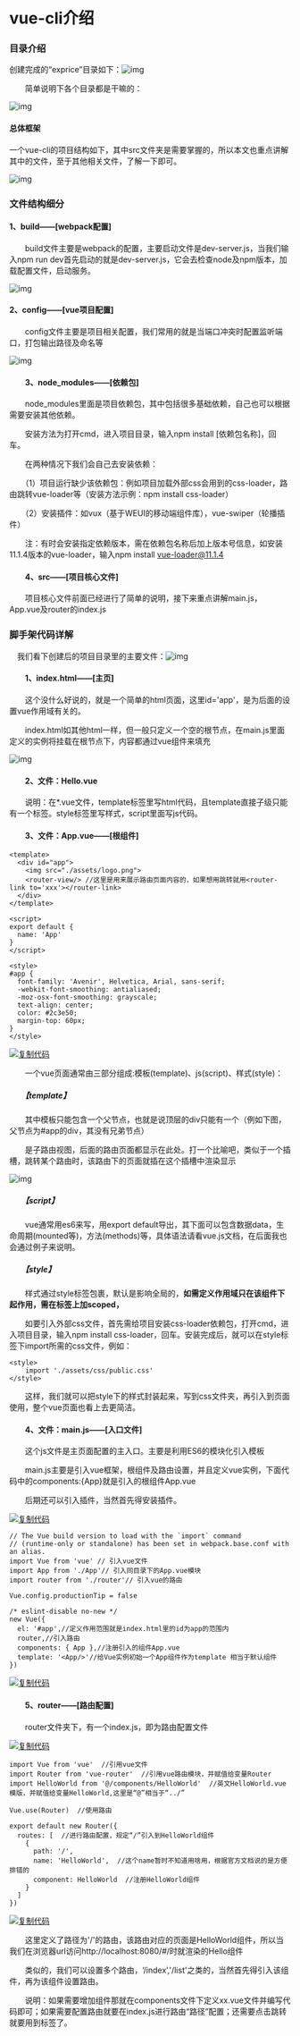 <h1>vue-cli介绍</h1>



### 目录介绍

   创建完成的“exprice”目录如下：![img](https://images2018.cnblogs.com/blog/1158910/201804/1158910-20180402144308583-1187979370.png)

　　简单说明下各个目录都是干嘛的：

![img](https://images2018.cnblogs.com/blog/1158910/201804/1158910-20180402144503205-1826635828.png)

#### 总体框架



一个vue-cli的项目结构如下，其中src文件夹是需要掌握的，所以本文也重点讲解其中的文件，至于其他相关文件，了解一下即可。

![img](https://images2018.cnblogs.com/blog/1158910/201804/1158910-20180402175800742-1696202686.png)

### 文件结构细分

#### 1、build——[webpack配置]

　　build文件主要是webpack的配置，主要启动文件是dev-server.js，当我们输入npm run dev首先启动的就是dev-server.js，它会去检查node及npm版本，加载配置文件，启动服务。

![img](https://images2018.cnblogs.com/blog/1158910/201804/1158910-20180402175936133-215127202.png)

#### 2、config——[vue项目配置]

　　config文件主要是项目相关配置，我们常用的就是当端口冲突时配置监听端口，打包输出路径及命名等

 ![img](https://images2018.cnblogs.com/blog/1158910/201804/1158910-20180402180007091-457573921.png)

#### 　　3、node_modules——[依赖包]

　　node_modules里面是项目依赖包，其中包括很多基础依赖，自己也可以根据需要安装其他依赖。

　　安装方法为打开cmd，进入项目目录，输入npm install [依赖包名称]，回车。

　　在两种情况下我们会自己去安装依赖：

　　（1）项目运行缺少该依赖包：例如项目加载外部css会用到的css-loader，路由跳转vue-loader等（安装方法示例：npm install css-loader）

　　（2）安装插件：如vux（基于WEUI的移动端组件库），vue-swiper（轮播插件）

　　注：有时会安装指定依赖版本，需在依赖包名称后加上版本号信息，如安装11.1.4版本的vue-loader，输入npm install vue-loader@11.1.4

#### 　　4、src——[项目核心文件]

　　项目核心文件前面已经进行了简单的说明，接下来重点讲解main.js，App.vue及router的index.js

###  脚手架代码详解

 　我们看下创建后的项目目录里的主要文件：![img](https://images2018.cnblogs.com/blog/1158910/201804/1158910-20180402154419059-1173519061.png)

#### 　　**1、index.html——[主页]**

　　这个没什么好说的，就是一个简单的html页面，这里id='app'，是为后面的设置vue作用域有关的。

　　index.html如其他html一样，但一般只定义一个空的根节点，在main.js里面定义的实例将挂载在根节点下，内容都通过vue组件来填充

![img](https://images2018.cnblogs.com/blog/1158910/201804/1158910-20180402180252353-953953869.png)

#### 　　**2、文件：Hello.vue**





　　说明：在*.vue文件，template标签里写html代码，且template直接子级只能有一个标签。style标签里写样式，script里面写js代码。

#### 　　**3、文件：App.vue——[根组件]**

```
<template>
  <div id="app">
    <img src="./assets/logo.png">
    <router-view/> //这里是用来展示路由页面内容的，如果想用跳转就用<router-link to='xxx'></router-link>
  </div>
</template>

<script>
export default {
  name: 'App'
}
</script>

<style>
#app {
  font-family: 'Avenir', Helvetica, Arial, sans-serif;
  -webkit-font-smoothing: antialiased;
  -moz-osx-font-smoothing: grayscale;
  text-align: center;
  color: #2c3e50;
  margin-top: 60px;
}
</style>
```

[![复制代码](https://common.cnblogs.com/images/copycode.gif)](javascript:void(0);)

　　一个vue页面通常由三部分组成:模板(template)、js(script)、样式(style)：

##### 　　**【template】**

　　其中模板只能包含一个父节点，也就是说顶层的div只能有一个（例如下图，父节点为#app的div，其没有兄弟节点）

　　<router-view></router-view>是子路由视图，后面的路由页面都显示在此处。打一个比喻吧，<router-view>类似于一个插槽，跳转某个路由时，该路由下的页面就插在这个插槽中渲染显示

![img](https://images2018.cnblogs.com/blog/1158910/201804/1158910-20180402180545281-1547484474.png)

##### 　　**【script】**

　　vue通常用es6来写，用export default导出，其下面可以包含数据data，生命周期(mounted等)，方法(methods)等，具体语法请看vue.js文档，在后面我也会通过例子来说明。

##### 　　**【style】**

　　样式通过style标签<style></style>包裹，默认是影响全局的，**如需定义作用域只在该组件下起作用，需在标签上加scoped，<style scoped></style>**

　　如要引入外部css文件，首先需给项目安装css-loader依赖包，打开cmd，进入项目目录，输入npm install css-loader，回车。安装完成后，就可以在style标签下import所需的css文件，例如：

```
<style>
    import './assets/css/public.css'
</style>
```

　　这样，我们就可以把style下的样式封装起来，写到css文件夹，再引入到页面使用，整个vue页面也看上去更简洁。

#### 　　**4、文件：main.js——[入口文件]**

　　这个js文件是主页面配置的主入口。主要是利用ES6的模块化引入模板

　　main.js主要是引入vue框架，根组件及路由设置，并且定义vue实例，下面代码中的components:{App}就是引入的根组件App.vue

　　后期还可以引入插件，当然首先得安装插件。

[![复制代码](https://common.cnblogs.com/images/copycode.gif)](javascript:void(0);)

```
// The Vue build version to load with the `import` command
// (runtime-only or standalone) has been set in webpack.base.conf with an alias.
import Vue from 'vue' // 引入vue文件
import App from './App'// 引入同目录下的App.vue模块
import router from './router'// 引入vue的路由

Vue.config.productionTip = false

/* eslint-disable no-new */
new Vue({
  el: '#app',//定义作用范围就是index.html里的id为app的范围内
  router,//引入路由
  components: { App },//注册引入的组件App.vue
  template: '<App/>'//给Vue实例初始一个App组件作为template 相当于默认组件
})
```

[![复制代码](https://common.cnblogs.com/images/copycode.gif)](javascript:void(0);)

#### 　　**5、router——[路由配置]**

　　router文件夹下，有一个index.js，即为路由配置文件

[![复制代码](https://common.cnblogs.com/images/copycode.gif)](javascript:void(0);)

```
import Vue from 'vue'  //引用vue文件
import Router from 'vue-router'  //引用vue路由模块，并赋值给变量Router
import HelloWorld from '@/components/HelloWorld'  //英文HelloWorld.vue模版，并赋值给变量HelloWorld,这里是“@”相当于“../”

Vue.use(Router)  //使用路由

export default new Router({
  routes: [  //进行路由配置，规定“/”引入到HelloWorld组件
    {
      path: '/',
      name: 'HelloWorld',  //这个name暂时不知道用啥用，根据官方文档说的是方便排错的
      component: HelloWorld  //注册HelloWorld组件
    }
  ]
})
```

[![复制代码](https://common.cnblogs.com/images/copycode.gif)](javascript:void(0);)

　　这里定义了路径为'/'的路由，该路由对应的页面是HelloWorld组件，所以当我们在浏览器url访问http://localhost:8080/#/时就渲染的Hello组件

　　类似的，我们可以设置多个路由，‘/index’,'/list'之类的，当然首先得引入该组件，再为该组件设置路由。

　　说明：如果需要增加组件那就在components文件下定义xx.vue文件并编写代码即可；如果需要配置路由就要在index.js进行路由“路径”配置；还需要点击跳转就要用到<router-link></router-link>标签了。